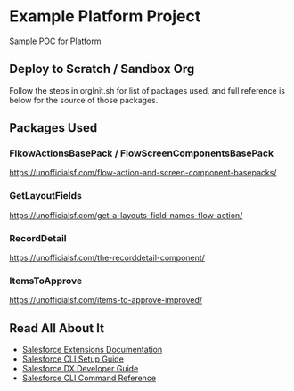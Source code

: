 # Example Platform Project

Sample POC for Platform

## Deploy to Scratch / Sandbox Org

Follow the steps in orgInit.sh for list of packages used, and full reference is below for the source of those packages.

## Packages Used

### FlkowActionsBasePack / FlowScreenComponentsBasePack

<https://unofficialsf.com/flow-action-and-screen-component-basepacks/>

### GetLayoutFields

<https://unofficialsf.com/get-a-layouts-field-names-flow-action/>

### RecordDetail

<https://unofficialsf.com/the-recorddetail-component/>

### ItemsToApprove

<https://unofficialsf.com/items-to-approve-improved/>

## Read All About It

- [Salesforce Extensions Documentation](https://developer.salesforce.com/tools/vscode/)
- [Salesforce CLI Setup Guide](https://developer.salesforce.com/docs/atlas.en-us.sfdx_setup.meta/sfdx_setup/sfdx_setup_intro.htm)
- [Salesforce DX Developer Guide](https://developer.salesforce.com/docs/atlas.en-us.sfdx_dev.meta/sfdx_dev/sfdx_dev_intro.htm)
- [Salesforce CLI Command Reference](https://developer.salesforce.com/docs/atlas.en-us.sfdx_cli_reference.meta/sfdx_cli_reference/cli_reference.htm)

